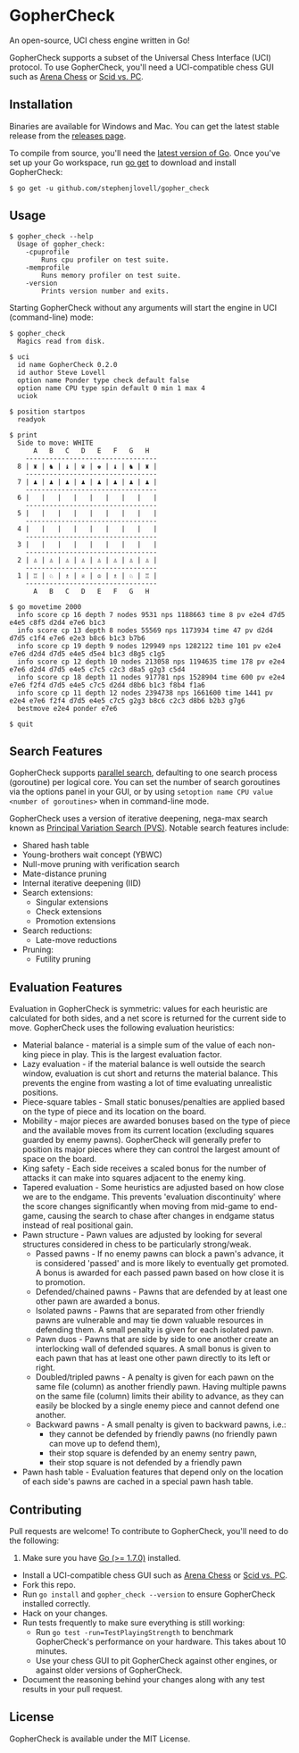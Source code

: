 # GopherCheck

An open-source, UCI chess engine written in Go!

GopherCheck supports a subset of the Universal Chess Interface (UCI) protocol. To use GopherCheck, you'll need a UCI-compatible chess GUI such as [Arena Chess](http://www.playwitharena.com/ "Arena Chess") or [Scid vs. PC](http://scidvspc.sourceforge.net/ "Scid vs. PC").

## Installation

Binaries are available for Windows and Mac. You can get the latest stable release from the [releases page](https://github.com/stephenjlovell/gopher_check/releases).

To compile from source, you'll need the [latest version of Go](https://golang.org/doc/install). Once you've set up your Go workspace, run [go get](https://golang.org/cmd/go/#hdr-Download_and_install_packages_and_dependencies) to download and install GopherCheck:

    $ go get -u github.com/stephenjlovell/gopher_check

## Usage

```
$ gopher_check --help
  Usage of gopher_check:
    -cpuprofile
      	Runs cpu profiler on test suite.
    -memprofile
      	Runs memory profiler on test suite.
    -version
      	Prints version number and exits.
```
Starting GopherCheck without any arguments will start the engine in UCI (command-line) mode:
```
$ gopher_check
  Magics read from disk.

$ uci
  id name GopherCheck 0.2.0
  id author Steve Lovell
  option name Ponder type check default false
  option name CPU type spin default 0 min 1 max 4
  uciok

$ position startpos
  readyok

$ print
  Side to move: WHITE
      A   B   C   D   E   F   G   H
    ---------------------------------
  8 | ♜ | ♞ | ♝ | ♛ | ♚ | ♝ | ♞ | ♜ |
    ---------------------------------
  7 | ♟ | ♟ | ♟ | ♟ | ♟ | ♟ | ♟ | ♟ |
    ---------------------------------
  6 |   |   |   |   |   |   |   |   |
    ---------------------------------
  5 |   |   |   |   |   |   |   |   |
    ---------------------------------
  4 |   |   |   |   |   |   |   |   |
    ---------------------------------
  3 |   |   |   |   |   |   |   |   |
    ---------------------------------
  2 | ♙ | ♙ | ♙ | ♙ | ♙ | ♙ | ♙ | ♙ |
    ---------------------------------
  1 | ♖ | ♘ | ♗ | ♕ | ♔ | ♗ | ♘ | ♖ |
    ---------------------------------
      A   B   C   D   E   F   G   H

$ go movetime 2000
  info score cp 16 depth 7 nodes 9531 nps 1188663 time 8 pv e2e4 d7d5 e4e5 c8f5 d2d4 e7e6 b1c3
  info score cp 13 depth 8 nodes 55569 nps 1173934 time 47 pv d2d4 d7d5 c1f4 e7e6 e2e3 b8c6 b1c3 b7b6
  info score cp 19 depth 9 nodes 129949 nps 1282122 time 101 pv e2e4 e7e6 d2d4 d7d5 e4e5 d5e4 b1c3 d8g5 c1g5
  info score cp 12 depth 10 nodes 213058 nps 1194635 time 178 pv e2e4 e7e6 d2d4 d7d5 e4e5 c7c5 c2c3 d8a5 g2g3 c5d4
  info score cp 18 depth 11 nodes 917781 nps 1528904 time 600 pv e2e4 e7e6 f2f4 d7d5 e4e5 c7c5 d2d4 d8b6 b1c3 f8b4 f1a6
  info score cp 11 depth 12 nodes 2394738 nps 1661600 time 1441 pv e2e4 e7e6 f2f4 d7d5 e4e5 c7c5 g2g3 b8c6 c2c3 d8b6 b2b3 g7g6
  bestmove e2e4 ponder e7e6

$ quit
```
## Search Features

GopherCheck supports [parallel search](https://chessprogramming.wikispaces.com/Parallel+Search "Parallel Search"), defaulting to one search process (goroutine) per logical core. You can set the number of search goroutines via the options panel in your GUI, or by using ```setoption name CPU value <number of goroutines>``` when in command-line mode.

GopherCheck uses a version of iterative deepening, nega-max search known as [Principal Variation Search (PVS)](https://chessprogramming.wikispaces.com/Principal+Variation+Search "Principal Variation Search"). Notable search features include:

- Shared hash table
- Young-brothers wait concept (YBWC)
- Null-move pruning with verification search
- Mate-distance pruning
- Internal iterative deepening (IID)
- Search extensions:
  - Singular extensions
  - Check extensions
  - Promotion extensions
- Search reductions:
  - Late-move reductions  
- Pruning:
  - Futility pruning

## Evaluation Features

Evaluation in GopherCheck is symmetric: values for each heuristic are calculated for both sides, and a net score is returned for the current side to move.  GopherCheck uses the following evaluation heuristics:

- Material balance - material is a simple sum of the value of each non-king piece in play. This is the largest evaluation factor.
- Lazy evaluation - if the material balance is well outside the search window, evaluation is cut short and returns the material balance. This prevents the engine from wasting a lot of time evaluating unrealistic positions.
- Piece-square tables - Small static bonuses/penalties are applied based on the type of piece and its location on the board.
- Mobility - major pieces are awarded bonuses based on the type of piece and the available moves from its current location (excluding squares guarded by enemy pawns).  GopherCheck will generally prefer to position its major pieces where they can control the largest amount of space on the board.
- King safety - Each side receives a scaled bonus for the number of attacks it can make into squares adjacent to the enemy king.
- Tapered evaluation - Some heuristics are adjusted based on how close we are to the endgame. This prevents 'evaluation discontinuity' where the score changes significantly when moving from mid-game to end-game, causing the search to chase after changes in endgame status instead of real positional gain.
- Pawn structure - Pawn values are adjusted by looking for several structures considered in chess to be particularly strong/weak.
    - Passed pawns - If no enemy pawns can block a pawn's advance, it is considered 'passed' and is more likely to eventually get promoted.  A bonus is awarded for each passed pawn based on how close it is to promotion.
    - Defended/chained pawns - Pawns that are defended by at least one other pawn are awarded a bonus.
    - Isolated pawns - Pawns that are separated from other friendly pawns are vulnerable and may tie down valuable resources in defending them. A small penalty is given for each isolated pawn.
    - Pawn duos - Pawns that are side by side to one another create an interlocking wall of defended squares. A small bonus is given to each pawn that has at least one other pawn directly to its left or right.
    - Doubled/tripled pawns - A penalty is given for each pawn on the same file (column) as another friendly pawn. Having multiple pawns on the same file (column) limits their ability to advance, as they can easily be blocked by a single enemy piece and cannot defend one another.
    - Backward pawns - A small penalty is given to backward pawns, i.e.:
      - they cannot be defended by friendly pawns (no friendly pawn can move up to defend them),
      - their stop square is defended by an enemy sentry pawn,
      - their stop square is not defended by a friendly pawn
- Pawn hash table - Evaluation features that depend only on the location of each side's pawns are cached in a special pawn hash table.

## Contributing

Pull requests are welcome! To contribute to GopherCheck, you'll need to do the following:

1. Make sure you have [Go (>= 1.7.0)](https://golang.org/doc/install) installed.
- Install a UCI-compatible chess GUI such as [Arena Chess](http://www.playwitharena.com/ "Arena Chess") or [Scid vs. PC](http://scidvspc.sourceforge.net/ "Scid vs. PC").
- Fork this repo.
- Run ```go install``` and ```gopher_check --version``` to ensure GopherCheck installed correctly.
- Hack on your changes.
- Run tests frequently to make sure everything is still working:
  - Run ```go test -run=TestPlayingStrength``` to benchmark GopherCheck's performance on your hardware. This takes about 10 minutes.
  - Use your chess GUI to pit GopherCheck against other engines, or against older versions of GopherCheck.
- Document the reasoning behind your changes along with any test results in your pull request.

## License

GopherCheck is available under the MIT License.
